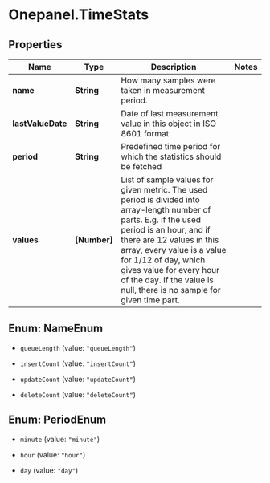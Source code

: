 # Onepanel.TimeStats

## Properties
Name | Type | Description | Notes
------------ | ------------- | ------------- | -------------
**name** | **String** | How many samples were taken in measurement period. | 
**lastValueDate** | **String** | Date of last measurement value in this object in ISO 8601 format | 
**period** | **String** | Predefined time period for which the statistics should be fetched | 
**values** | **[Number]** | List of sample values for given metric. The used period is divided into array-length number of parts. E.g. if the used period is an hour, and if there are 12 values in this array, every value is a value for 1/12 of day, which gives value for every hour of the day. If the value is null, there is no sample for given time part.  | 


<a name="NameEnum"></a>
## Enum: NameEnum


* `queueLength` (value: `"queueLength"`)

* `insertCount` (value: `"insertCount"`)

* `updateCount` (value: `"updateCount"`)

* `deleteCount` (value: `"deleteCount"`)




<a name="PeriodEnum"></a>
## Enum: PeriodEnum


* `minute` (value: `"minute"`)

* `hour` (value: `"hour"`)

* `day` (value: `"day"`)




